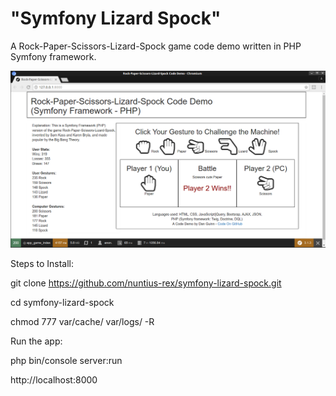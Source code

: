 # "Symfony Lizard Spock"

A Rock-Paper-Scissors-Lizard-Spock game code demo written in PHP Symfony framework.

![Preview](/web/preview.png?raw=true "Preview")

Steps to Install:

git clone https://github.com/nuntius-rex/symfony-lizard-spock.git

cd symfony-lizard-spock

chmod 777 var/cache/ var/logs/ -R

Run the app:

php bin/console server:run

http://localhost:8000
